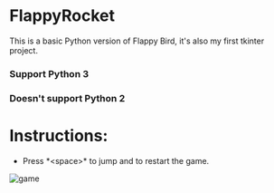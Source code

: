 # FlappyRocket
This is a basic Python version of Flappy Bird, it's also my first tkinter project.

### Support Python 3
### Doesn't support Python 2

# Instructions:
<ul>
  <li>
    Press *<<text>space>* to jump and to restart the game.
  </li>
</ul>


![game](https://user-images.githubusercontent.com/112943652/201140801-5aea6918-a80c-49b4-a1e2-75675258a7d8.gif)
